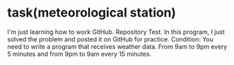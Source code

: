 # task(meteorological station)
I'm just learning how to work GitHub. Repository Test.
In this program, I just solved the problem and posted it on GitHub for practice.
Condition: You need to write a program that receives weather data. From 9am to 9pm every 5 minutes and from 9pm to 9am every 15 minutes.
